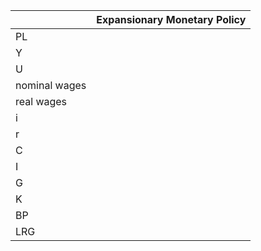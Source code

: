 
| |Expansionary Monetary Policy|
|-|----------------------------|
|PL|
|Y|
|U|
|nominal wages|
|real wages|
|i|
|r|
|C|
|I|
|G|
|K|
|BP|
|LRG|